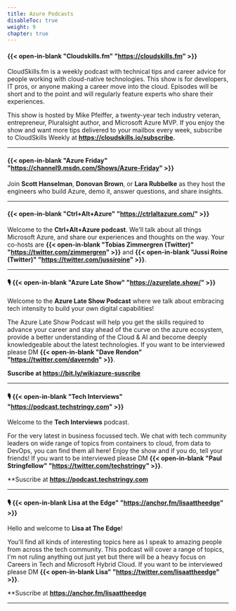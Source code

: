 ```yaml
---
title: Azure Podcasts
disableToc: true
weight: 9
chapter: true
---
```


#### {{< open-in-blank "Cloudskills.fm" "https://cloudskills.fm" >}}
CloudSkills.fm is a weekly podcast with technical tips and career advice for people working with cloud-native technologies. This show is for developers, IT pros, or anyone making a career move into the cloud. Episodes will be short and to the point and will regularly feature experts who share their experiences.

This show is hosted by Mike Pfeiffer, a twenty-year tech industry veteran, entrepreneur, Pluralsight author, and Microsoft Azure MVP. If you enjoy the show and want more tips delivered to your mailbox every week, subscribe to CloudSkills Weekly at **https://cloudskills.io/subscribe.**

---

#### {{< open-in-blank "Azure Friday" "https://channel9.msdn.com/Shows/Azure-Friday" >}}

Join **Scott Hanselman**, **Donovan Brown**, or **Lara Rubbelke** as they host the engineers who build Azure, demo it, answer questions, and share insights.

---

#### {{< open-in-blank "Ctrl+Alt+Azure" "https://ctrlaltazure.com/" >}}

Welcome to the **Ctrl+Alt+Azure podcast**. We'll talk about all things Microsoft Azure, and share our experiences and thoughts on the way. Your co-hosts are **{{< open-in-blank "Tobias Zimmergren (Twitter)" "https://twitter.com/zimmergren" >}}** and **{{< open-in-blank "Jussi Roine (Twitter)" "https://twitter.com/jussiroine" >}}**.

---

#### 🎙️ {{< open-in-blank "Azure Late Show" "https://azurelate.show/" >}}

Welcome to the **Azure Late Show Podcast** where we talk about embracing tech intensity to build your own digital capabilities!

The Azure Late Show Podcast will help you get the skills required to advance your career and stay ahead of the curve on the azure ecosystem, provide a better understanding of the Cloud & AI and become deeply knowledgeable about the latest technologies. If you want to be interviewed please DM **{{< open-in-blank "Dave Rendon" "https://twitter.com/daverndn" >}}**.

**Suscribe at https://bit.ly/wikiazure-suscribe**

---
#### 🎙️ {{< open-in-blank "Tech Interviews" "https://podcast.techstringy.com" >}}

Welcome to the **Tech Interviews** podcast.

For the very latest in business focussed tech. We chat with tech community leaders on wide range of topics from containers to cloud, from data to DevOps, you can find them all here! Enjoy the show and if you do, tell your friends! If you want to be interviewed please DM **{{< open-in-blank "Paul Stringfellow" "https://twitter.com/techstringy" >}}**.

**Suscribe at **https://podcast.techstringy.com**

---
#### 🎙️ {{< open-in-blank Lisa at the Edge" "https://anchor.fm/lisaattheedge" >}}

Hello and welcome to **Lisa at The Edge**!

You'll find all kinds of interesting topics here as I speak to amazing people from across the tech community.  This podcast will cover a range of topics, I'm not ruling anything out just yet but there will be a heavy focus on Careers in Tech and Microsoft Hybrid Cloud. If you want to be interviewed please DM **{{< open-in-blank Lisa" "https://twitter.com/lisaattheedge" >}}**.

**Suscribe at **https://anchor.fm/lisaattheedge**

---
